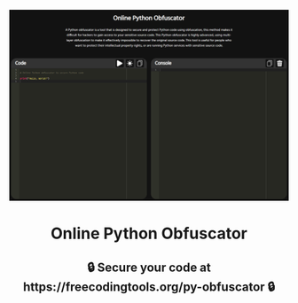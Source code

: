 
<p align = "center">
    <img src = "Img1.png" alt="Banner">
</p>

<h1 align="center">
    Online Python Obfuscator
</h1>

<h2 align = "center">
    <strong>🔒 Secure your code at https://freecodingtools.org/py-obfuscator 🔒</strong>
</h2>



